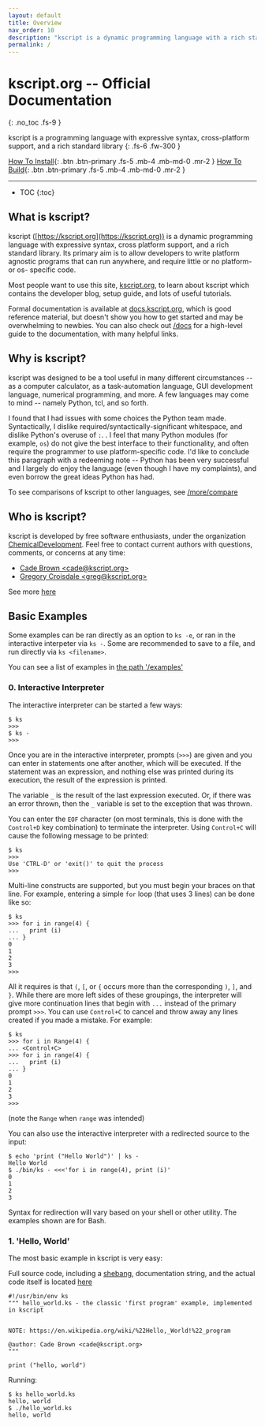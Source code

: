 ```yaml
---
layout: default
title: Overview
nav_order: 10
description: "kscript is a dynamic programming language with a rich standard library, well suited to solve all sorts of problems"
permalink: /
---
```



# kscript.org -- Official Documentation
{: .no_toc .fs-9 }

kscript is a programming language with expressive syntax, cross-platform support, and a rich standard library
{: .fs-6 .fw-300 }

[How To Install](/install){: .btn .btn-primary .fs-5 .mb-4 .mb-md-0 .mr-2 } [How To Build](/build){: .btn .btn-primary .fs-5 .mb-4 .mb-md-0 .mr-2 }

---


 * TOC
{:toc}



## What is kscript?

kscript ([https://kscript.org](https://kscript.org)) is a dynamic programming language with expressive syntax, cross platform support, and a rich standard library. Its primary aim is to allow developers to write platform agnostic programs that can run anywhere, and require little or no platform- or os- specific code.


Most people want to use this site, [kscript.org](https://kscript.org), to learn about kscript which contains the developer blog, setup guide, and lots of useful tutorials. 

Formal documentation is available at [docs.kscript.org](https://docs.kscript.org), which is good reference material, but doesn't show you how to get started and may be overwhelming to newbies. You can also check out [/docs](/docs) for a high-level guide to the documentation, with many helpful links.


## Why is kscript?

kscript was designed to be a tool useful in many different circumstances -- as a computer calculator, as a task-automation language, GUI development language, numerical programming, and more. A few languages may come to mind -- namely Python, tcl, and so forth.

I found that I had issues with some choices the Python team made. Syntactically, I dislike required/syntactically-significant whitespace, and dislike Python's overuse of `:`. . I feel that many Python modules (for example, `os`) do not give the best interface to their functionality, and often require the programmer to use platform-specific code. I'd like to conclude this paragraph with a redeeming note -- Python has been very successful and I largely do enjoy the language (even though I have my complaints), and even borrow the great ideas Python has had.

To see comparisons of kscript to other languages, see [/more/compare](/more/compare)

## Who is kscript?

kscript is developed by free software enthusiasts, under the organization [ChemicalDevelopment](https://chemicaldevelopment.us). Feel free to contact current authors with questions, comments, or concerns at any time:

  * [Cade Brown &lt;cade@kscript.org&gt;](mailto:cade@kscript.org)
  * [Gregory Croisdale &lt;greg@kscript.org&gt;](mailto:greg@kscript.org)

See more [here](/contact)


## Basic Examples

Some examples can be ran directly as an option to `ks -e`, or ran in the interactive interpeter via `ks -`. Some are recommended to save to a file, and run directly via `ks <filename>`.

You can see a list of examples in [the path '/examples'](https://github.com/ChemicalDevelopment/kscript/tree/master/examples)

### 0. Interactive Interpreter

The interactive interpreter can be started a few ways:

```shell
$ ks
>>>
$ ks -
>>>
```

Once you are in the interactive interpreter, prompts (`>>>`) are given and you can enter in statements one after another, which will be executed. If the statement was an expression, and nothing else was printed during its execution, the result of the expression is printed. 

The variable `_` is the result of the last expression executed. Or, if there was an error thrown, then the `_` variable is set to the exception that was thrown.

You can enter the `EOF` character (on most terminals, this is done with the `Control+D` key combination) to terminate the interpreter. Using `Control+C` will cause the following message to be printed:

```shell
$ ks
>>> 
Use 'CTRL-D' or 'exit()' to quit the process
>>>
```

Multi-line constructs are supported, but you must begin your braces on that line. For example, entering a simple `for` loop (that uses 3 lines) can be done like so:

```shell
$ ks
>>> for i in range(4) {
...   print (i)
... }
0
1
2
3
>>>
```

All it requires is that `(`, `[`, or `{` occurs more than the corresponding `)`, `]`, and `}`. While there are more left sides of these groupings, the interpreter will give more continuation lines that begin with `...` instead of the primary prompt `>>>`. You can use `Control+C` to cancel and throw away any lines created if you made a mistake. For example:


```shell
$ ks
>>> for i in Range(4) {
... <Control+C>
>>> for i in range(4) {
...   print (i)
... }
0
1
2
3
>>>
```

(note the `Range` when `range` was intended)


You can also use the interactive interpreter with a redirected source to the input:


```shell
$ echo 'print ("Hello World")' | ks -
Hello World
$ ./bin/ks - <<<'for i in range(4), print (i)'
0
1
2
3
```

Syntax for redirection will vary based on your shell or other utility. The examples shown are for Bash.


### 1. 'Hello, World'

The most basic example in kscript is very easy:

Full source code, including a [shebang](https://en.wikipedia.org/wiki/Shebang_(Unix)), documentation string, and the actual code itself is located [here](https://github.com/ChemicalDevelopment/kscript/blob/master/examples/hello_world.ks)

```ks
#!/usr/bin/env ks
""" hello_world.ks - the classic 'first program' example, implemented in kscript


NOTE: https://en.wikipedia.org/wiki/%22Hello,_World!%22_program

@author: Cade Brown <cade@kscript.org>
"""

print ("hello, world")
```

Running:

```shell
$ ks hello_world.ks
hello, world
$ ./hello_world.ks
hello, world
```

